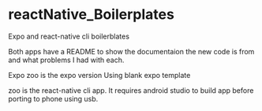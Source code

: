# reactNative_Boilerplates
Expo and react-native cli boilerblates

Both apps have a README to show the documentaion the new code is from  and what problems I had with each.


Expo zoo is the expo version Using blank expo template

zoo is the react-native cli app. It requires android studio to build app before porting to phone using usb.
